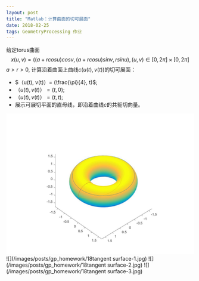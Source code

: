 ```yaml
---
layout: post
title: "Matlab：计算曲面的切可展面"
date: 2018-02-25
tags: GeometryProcessing 作业
---
```

给定torus曲面
$$x(u,v)=((a+rcos u)cos v, (a+rcosu)sinv, rsinu), (u,v)\in [0, 2\pi]\times [0, 2\pi]$$
$a>r>0$, 计算沿着曲面上曲线$c(u(t), v(t))$的切可展面：
 - $（u(t), v(t)）= (\frac{\pi}{4}, t)$;
 - $（u(t), v(t)）= (t, 0)$;
 - $（u(t), v(t)）= (t, t)$;
 - 展示可展切平面的直母线，即沿着曲线$c$的共轭切向量。

 ![](/images/posts/gp_homework/18torus.jpg)
 ![](/images/posts/gp_homework/18tangent surface-1.jpg)
 ![](/images/posts/gp_homework/18tangent surface-2.jpg)
 ![](/images/posts/gp_homework/18tangent surface-3.jpg)
